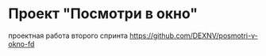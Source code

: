 # Проект "Посмотри в окно"

проектная работа второго спринта https://github.com/DEXNV/posmotri-v-okno-fd
